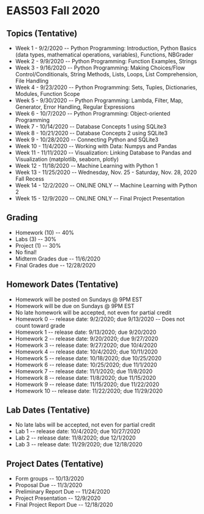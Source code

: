 # EAS503 Fall 2020

## Topics (Tentative)
- Week 1 - 9/2/2020 -- Python Programming: Introduction, Python Basics (data types, mathematical operations, variables), Functions, NBGrader 
- Week 2 - 9/9/2020 -- Python Programming:  Function Examples, Strings 
- Week 3 - 9/16/2020 -- Python Programming: Making Choices/Flow Control/Conditionals, String Methods, Lists, Loops, List Comprehension, File Handling
- Week 4 - 9/23/2020 -- Python Programming: Sets, Tuples, Dictionaries, Modules, Function Scope 
- Week 5 - 9/30/2020 -- Python Programming: Lambda, Filter, Map, Generator, Error Handling, Regular Expressions
- Week 6 - 10/7/2020 -- Python Programming: Object-oriented Programming 
- Week 7 - 10/14/2020 -- Database Concepts 1 using SQLite3
- Week 8 - 10/21/2020 -- Database Concepts 2 using SQLite3
- Week 9 - 10/28/2020 -- Connecting Python and SQLite3
- Week 10 - 11/4/2020 -- Working with Data: Numpys and Pandas
- Week 11 - 11/11/2020 -- Visualization: Linking Database to Pandas and Visualization (matplotlib, seaborn, plotly)
- Week 12 - 11/18/2020 -- Machine Learning with Python 1
- Week 13 - 11/25/2020 -- Wednesday, Nov. 25 - Saturday, Nov. 28, 2020 	Fall Recess
- Week 14 - 12/2/2020 -- ONLINE ONLY -- Machine Learning with Python 2
- Week 15 - 12/9/2020 -- ONLINE ONLY -- Final Project Presentation


## Grading
- Homework (10) -- 40%
- Labs (3) -- 30%
- Project (1) -- 30%
- No final!
- Midterm Grades due -- 11/6/2020
- Final Grades due -- 12/28/2020


## Homework Dates (Tentative)
- Homework will be posted on Sundays @ 9PM EST 
- Homework will be due on Sundays @ 9PM EST
- No late homework will be accepted, not even for partial credit
- Homework 0 -- release date: 9/2/2020; due 9/13/2020 -- Does not count toward grade
- Homework 1 -- release date: 9/13/2020; due 9/20/2020
- Homework 2 -- release date: 9/20/2020; due 9/27/2020
- Homework 3 -- release date: 9/27/2020; due 10/4/2020
- Homework 4 -- release date: 10/4/2020; due 10/11/2020
- Homework 5 -- release date: 10/18/2020; due 10/25/2020
- Homework 6 -- release date: 10/25/2020; due 11/1/2020
- Homework 7 -- release date: 11/1/2020; due 11/8/2020 
- Homework 8 -- release date: 11/8/2020; due 11/15/2020 
- Homework 9 -- release date: 11/15/2020; due 11/22/2020
- Homework 10 -- release date: 11/22/2020; due 11/29/2020

## Lab Dates (Tentative)
- No late labs will be accepted, not even for partial credit
- Lab 1 -- release date: 10/4/2020; due 10/27/2020
- Lab 2 -- release date: 11/8/2020; due 12/1/2020
- Lab 3 -- release date: 11/29/2020; due 12/18/2020 

## Project Dates (Tentative)
- Form groups -- 10/13/2020
- Proposal Due -- 11/3/2020
- Preliminary Report Due -- 11/24/2020
- Project Presentation -- 12/9/2020
- Final Project Report Due -- 12/18/2020
